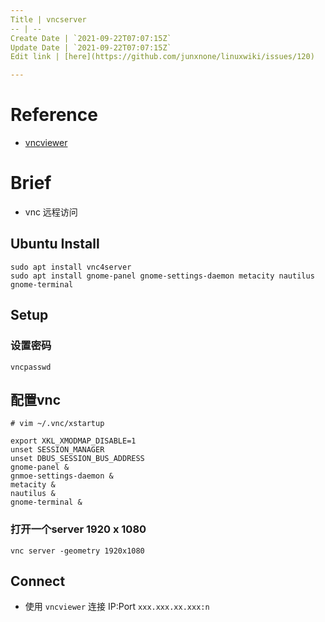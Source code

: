 ```yaml
---
Title | vncserver
-- | --
Create Date | `2021-09-22T07:07:15Z`
Update Date | `2021-09-22T07:07:15Z`
Edit link | [here](https://github.com/junxnone/linuxwiki/issues/120)

---
```

# Reference
- [vncviewer](https://www.realvnc.com/en/connect/download/viewer/)


# Brief
- vnc 远程访问

## Ubuntu Install
```
sudo apt install vnc4server
sudo apt install gnome-panel gnome-settings-daemon metacity nautilus gnome-terminal
```
## Setup
### 设置密码
```
vncpasswd
```
## 配置vnc
```
# vim ~/.vnc/xstartup
```
```
export XKL_XMODMAP_DISABLE=1
unset SESSION_MANAGER
unset DBUS_SESSION_BUS_ADDRESS
gnome-panel &
gnmoe-settings-daemon &
metacity &
nautilus &
gnome-terminal &
```

### 打开一个server 1920 x 1080
```
vnc server -geometry 1920x1080
```
## Connect
- 使用 `vncviewer` 连接 IP:Port  `xxx.xxx.xx.xxx:n`
